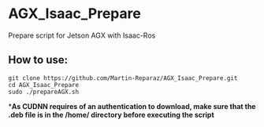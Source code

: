 # AGX_Isaac_Prepare
Prepare script for Jetson AGX with Isaac-Ros

## How to use:
```
git clone https://github.com/Martin-Reparaz/AGX_Isaac_Prepare.git
cd AGX_Isaac_Prepare
sudo ./prepareAGX.sh
```
***As CUDNN requires of an authentication to download, make sure that the .deb file is in the /home/<user> directory before executing the script**
